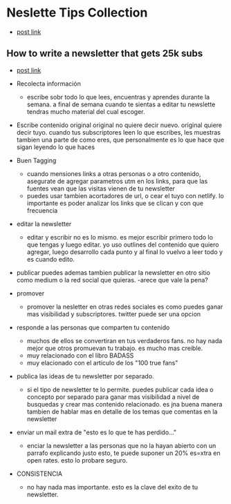 # Neslette Tips Collection

- [post link](https://joshspector.com/newsletter-tips/)

## How to write a newsletter that gets 25k subs

- [post link](https://fortheinterested.com/how-to-write-a-newsletter/)

- Recolecta información
    - escribe sobr todo lo que lees, encuentras y aprendes durante la semana. a final de semana cuando te sientas a editar tu newslette tendras mucho material del cual escoger.
- Escribe contenido original
    original no quiere decir nuevo. original quiere decir tuyo. cuando tus subscriptores leen lo que escribes, les muestras tambien una parte de como eres, que personalmente es lo que hace que sigan leyendo lo que haces
- Buen Tagging
    - cuando mensiones links a otras personas o a otro contenido, asegurate de agregar parametros utm en los links, para que las fuentes vean que las visitas vienen de tu newsletter
    - puedes usar tambien acortadores de url, o cear el tuyo con netlify. lo importante es poder analizar los links que se clican y con que frecuencia
- editar la newsletter
    - editar y escribir no es lo mismo. es mejor escribir primero todo lo que tengas y luego editar. yo uso outlines del contenido que quiero agregar, luego desarrollo cada punto y al final lo vuelvo a leer todo y es cuando edito.
- publicar
    puedes ademas tambien publicar la newsletter en otro sitio como medium o la red social que quieras. -arece que vale la pena?
- promover
    - promover la nesletter en otras redes sociales es como puedes ganar mas visibilidad y subscriptores. twitter puede ser una opcion
- responde a las personas que comparten tu contenido
    - muchos de ellos se convertiran en tus verdaderos fans. no hay nada mejor que otros promuevan tu trabajo. es mucho mas creible.
    - muy relacionado con el libro BADASS
    - muy elacionado con el articulo de los "100 true fans"
- publica las ideas de tu newsletter por separado.
    - si el tipo de newsletter te lo permite. puedes publicar cada idea o concepto por separado para ganar mas visibilidad a nivel de busquedas y crear mas contenido relacionado. es jna buena manera tambien de hablar mas en detalle de los temas que comentas en la newsletter
- enviar un mail extra de "esto es lo que te has perdido..."
    - enciar la newsletter a las personas que no la hayan abierto con un parrafo explicando justo esto, te puede suponer un 20% es=xtra en open rates. esto lo probare seguro.
- CONSISTENCIA
    - no hay nada mas importante. esto es la clave del exito de tu newsletter.

    
    
    
    
